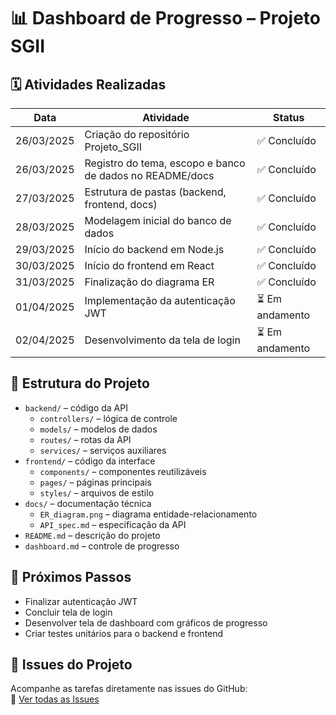 # 📊 Dashboard de Progresso – Projeto SGII

## 🗓️ Atividades Realizadas

| Data       | Atividade                                                | Status          |
| ---------- | -------------------------------------------------------- | --------------- |
| 26/03/2025 | Criação do repositório Projeto_SGII                      | ✅ Concluído    |
| 26/03/2025 | Registro do tema, escopo e banco de dados no README/docs | ✅ Concluído    |
| 27/03/2025 | Estrutura de pastas (backend, frontend, docs)            | ✅ Concluído    |
| 28/03/2025 | Modelagem inicial do banco de dados                      | ✅ Concluído    |
| 29/03/2025 | Início do backend em Node.js                             | ✅ Concluído    |
| 30/03/2025 | Início do frontend em React                              | ✅ Concluído    |
| 31/03/2025 | Finalização do diagrama ER                               | ✅ Concluído    |
| 01/04/2025 | Implementação da autenticação JWT                        | ⏳ Em andamento |
| 02/04/2025 | Desenvolvimento da tela de login                         | ⏳ Em andamento |

## 📁 Estrutura do Projeto

- `backend/` – código da API
    - `controllers/` – lógica de controle
    - `models/` – modelos de dados
    - `routes/` – rotas da API
    - `services/` – serviços auxiliares
- `frontend/` – código da interface
    - `components/` – componentes reutilizáveis
    - `pages/` – páginas principais
    - `styles/` – arquivos de estilo
- `docs/` – documentação técnica
    - `ER_diagram.png` – diagrama entidade-relacionamento
    - `API_spec.md` – especificação da API
- `README.md` – descrição do projeto
- `dashboard.md` – controle de progresso

## 🧭 Próximos Passos

- Finalizar autenticação JWT
- Concluir tela de login
- Desenvolver tela de dashboard com gráficos de progresso
- Criar testes unitários para o backend e frontend

## 🔧 Issues do Projeto

Acompanhe as tarefas diretamente nas issues do GitHub:  
🔗 [Ver todas as Issues](https://github.com/Bianchi613/Projeto_SGII/issues)
